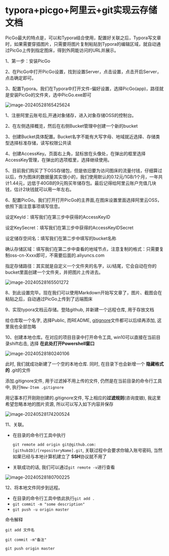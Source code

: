 # typora+picgo+阿里云+git实现云存储文档

PicGo最大的特点是，可以和Typora结合使用，配置好关联之后，Typora写文章时，如果需要穿插图片，只需要将图片复制粘贴到Typora的编辑区域，就自动通过PicGo上传到指定图床，得到外网能访问的URL并展示。

1、第一步：安装PicGo

2、在PicGo中打开PicGo设置，找到设置Server，点击设置，点击开启Server，点击确定即可。

3、配置Typora。我们在Typora中打开文件-偏好设置，选择PicGo(app)，路径就是安装PicGo的文件夹，选中PicGo.exe即可

![image-20240528165425624](https://karse-typora-pictures.oss-cn-guangzhou.aliyuncs.com/img/202405281654221.png)

1、注册阿里云账号后,开通对象储存，进入对象存储OSS的控制台。

2、在左侧选择概览，然后在右侧Bucket管理中创建一个新的bucket

3、创建Bucket具体配置。Bucket名字不能有大写字母、地域就近选择、存储类型选择标准存储，读写权限公共读

4、创建AccessKey。页面右上角，鼠标放在头像处，在弹出的框里选择AccessKey管理，在弹出的选项框里，选择继续使用。

5、目前我们购买了下OSS存储包，但是依旧要为访问图床的流量付钱，仔细算过以后，作为图床的数据量其实很小的，我们使用默认的0.12元/1GB/1个月，一年共计1.44元，远低于40GB的9元购买年储存包。最后记得给阿里云账户充值几块钱，估计2块钱就可以用一年左右。

6、配置PicGo。我们打开打开PicGo的主界面,在图床设置里面选择阿里云OSS，依照下面注意事项填写信息。

设定Keyld：填写我们在第三步中获得的AccessKeyID

设定KeySecret：填写我们在第三步中获得的AccessKeyIDSecret

设定储存空间名：填写我们在第二步中填写的bucket名称

确认存储区域：填写我们在第二步中查看的地域节点，注意复制的格式：只需要复制oss-cn-Xxxx即可，不需要后面的.aliyuncs.com

指定存储路径：其实就是自定义一个文件夹的名字，以/结尾，它会自动在你的bucket里面创建一个文件夹，并把图片上传进去。

![image-20240528165501272](https://karse-typora-pictures.oss-cn-guangzhou.aliyuncs.com/img/202405281655363.png)

8、到此设置完毕。现在我们可以使用Markdown开始写文章了，图片、截图会在粘贴之后，自动通过PicGo上传到了远端图床



9、实现typora文档云存储。登陆github, 并新建一个远程仓库, 用于存放文档

给仓库取一个名字, 选择Public, 而README, [gitignore](https://so.csdn.net/so/search?q=gitignore&spm=1001.2101.3001.7020)文件都可以后续再添加, 这里我也全部忽略

10、创建本地仓库。在对应的项目目录中打开命令工具, win10可以直接在当前目录shift右击, 选择 **在此处打开Powershell窗口**

![image-20240528180240106](https://karse-typora-pictures.oss-cn-guangzhou.aliyuncs.com/img/202405281802217.png)

此时, 我们就成功新建了一个空的本地仓库. 同时, 在目录下也会新增一个 **隐藏格式的** .git的文件

添加.gitignore文件, 用于过滤掉不用上传的文件, 仍然是在当前目录的命令行工具中, 执行`New-Item .gitignore`

用记事本打开刚刚创建的.gitignore文件, 写上相应的**过滤规则**(咨询度娘), 我这里希望忽略本地的图片资源, 所以可以写入如下内容并保存

![image-20240528174200524](https://karse-typora-pictures.oss-cn-guangzhou.aliyuncs.com/img/202405281742001.png)

11、关联。

- 在目录的命令行工具中执行

   `git remote add origin git@github.com:[githubID]/[repositoryName].git`, 关联过程中会要求你输入账号密码, 当然如果已经与本地计算机建立了 **SSH**协议就不用了

- 关联成功的话, 我们可以通过`git remote -v`进行查看

![image-20240528180700225](https://karse-typora-pictures.oss-cn-guangzhou.aliyuncs.com/img/202405281807212.png)

12、将本地文件同步到远程。

- 在目录的命令行工具中依此执行`git add .`
- `git commit -m "some description"`
- `git push -u origin master`

命令解释

```
git add 文件名

git commit -m"备注"

git push origin master
```


